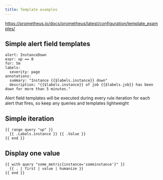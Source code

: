 ```yaml
---
title: Template examples
---
```


<https://prometheus.io/docs/prometheus/latest/configuration/template_examples/>

## Simple alert field templates

```text
alert: InstanceDown
expr: up == 0
for: 5m
labels:
  severity: page
annotations:
  summary: "Instance {{$labels.instance}} down"
  description: "{{$labels.instance}} of job {{$labels.job}} has been down for more than 5 minutes."
```

Alert field templates will be executed during every rule iteration for each alert that fires, so keep any queries and templates lightweight

## Simple iteration

```text
{{ range query "up" }}
  {{ .Labels.instance }} {{ .Value }}
{{ end }}
```

## Display one value

```text
{{ with query "some_metric{instance='someinstance'}" }}
  {{ . | first | value | humanize }}
{{ end }}
```


